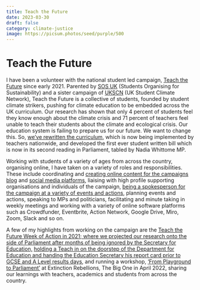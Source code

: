 ```yaml
---
title: Teach the Future
date: 2023-03-30
draft: false
category: climate-justice
image: https://picsum.photos/seed/purple/500
---
```

# Teach the Future

I have been a volunteer with the national student led campaign, [Teach the Future](https://www.teachthefuture.uk/) since early 2021. Parented by [SOS UK](https://www.sos-uk.org/) (Students Organising for Sustainability) and a sister campaign of [UKSCN](https://ukscn.org/) (UK Student Climate Network), Teach the Future is a collective of students, founded by student climate strikers, pushing for climate education to be embedded across the UK curriculum. Our research has shown that only 4 percent of students feel they know enough about the climate crisis and 71 percent of teachers feel unable to teach their students about the climate and ecological crisis. Our education system is failing to prepare us for our future. We want to change this. So, [we’ve rewritten the curriculum](https://www.teachthefuture.uk/policy), which is now being implemented by teachers nationwide, and developed the first ever student written bill which is now in its second reading in Parliament, tabled by Nadia Whittome MP.

Working with students of a variety of ages from across the country, organising online, I have taken on a variety of roles and responsibilities. These include coordinating and [creating online content for the campaigns blog](https://www.teachthefuture.uk/search?query=Natasha+Pavey) and [social media platforms](https://www.instagram.com/p/CedVeBpur7q/), liaising with high profile supporting organisations and individuals of the campaign, [being a spokesperson for the campaign at a variety of events and actions](https://twitter.com/natashapaveyuk/status/1584840231689543685?s=20), planning events and actions, speaking to MPs and politicians, facilitating and minute taking in weekly meetings and working with a variety of online software platforms such as Crowdfunder, Eventbrite, Action Network, Google Drive, Miro, Zoom, Slack and so on.

A few of my highlights from working on the campaign are the [Teach the Future Week of Action in 2021; where we projected our research onto the side of Parliament after months of being ignored by the Secretary for Education,](https://www.tiktok.com/@_teachthefuture/video/6960708405057146118?is_from_webapp=1&sender_device=pc&web_id=7172671169266402821) [holding a Teach in on the doorstep of the Department for Education and handing the Education Secretary his report card prior to GCSE and A Level results days](https://www.huckmag.com/article/students-gather-to-demand-climate-education-reform), and running a workshop, [‘From Playground to Parliament’](https://www.instagram.com/p/CrSvRV4N3WL/) at Extinction Rebellions, The Big One in April 2022, sharing our learnings with teachers, academics and students from across the country.